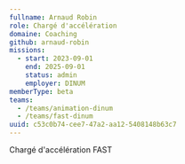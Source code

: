 ```yaml
---
fullname: Arnaud Robin
role: Chargé d'accélération
domaine: Coaching
github: arnaud-robin
missions:
  - start: 2023-09-01
    end: 2025-09-01
    status: admin
    employer: DINUM
memberType: beta
teams:
  - /teams/animation-dinum
  - /teams/fast-dinum
uuid: c53c0b74-cee7-47a2-aa12-5408148b63c7
---
```

Chargé d'accélération FAST